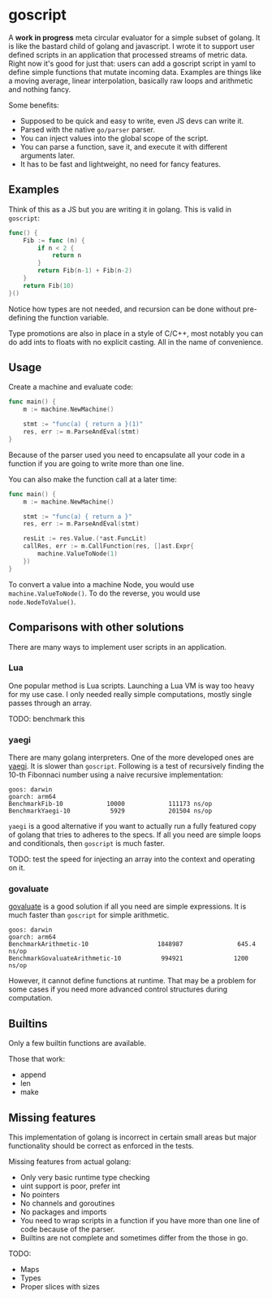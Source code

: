 # goscript

A **work in progress** meta circular evaluator for a simple subset of golang.
It is like the bastard child of golang and javascript.
I wrote it to support user defined scripts in an application that processed
streams of metric data.
Right now it's good for just that: users can add a goscript script in yaml to
define simple functions that mutate incoming data. Examples are things like a
moving average, linear interpolation, basically raw loops and arithmetic and
nothing fancy.

Some benefits:
- Supposed to be quick and easy to write, even JS devs can write it.
- Parsed with the native `go/parser` parser.
- You can inject values into the global scope of the script.
- You can parse a function, save it, and execute it with different arguments later.
- It has to be fast and lightweight, no need for fancy features.

## Examples

Think of this as a JS but you are writing it in golang.
This is valid in `goscript`:
```go
func() {
    Fib := func (n) {
        if n < 2 {
            return n
        }
        return Fib(n-1) + Fib(n-2)
    }
    return Fib(10)
}()
```
Notice how types are not needed, and recursion can be done without pre-defining
the function variable.

Type promotions are also in place in a style of C/C++, most notably you can do
add ints to floats with no explicit casting. All in the name of convenience.

## Usage

Create a machine and evaluate code:
```go
func main() {
	m := machine.NewMachine()

	stmt := "func(a) { return a }(1)"
	res, err := m.ParseAndEval(stmt)
}
```
Because of the parser used you need to encapsulate all your code in a function
if you are going to write more than one line.

You can also make the function call at a later time:
```go
func main() {
	m := machine.NewMachine()

	stmt := "func(a) { return a }"
	res, err := m.ParseAndEval(stmt)

	resLit := res.Value.(*ast.FuncLit)
	callRes, err := m.CallFunction(res, []ast.Expr{
	    machine.ValueToNode(1)
	})
}
```

To convert a value into a machine Node, you would use `machine.ValueToNode()`. To
do the reverse, you would use `node.NodeToValue()`.

## Comparisons with other solutions

There are many ways to implement user scripts in an application.

### Lua

One popular method is Lua scripts. Launching a Lua VM is way too heavy for my
use case. I only needed really simple computations, mostly single passes through
an array.

TODO: benchmark this

### yaegi

There are many golang interpreters. One of the more developed ones are
[yaegi](https://github.com/traefik/yaegi).
It is slower than `goscript`. Following is a test of recursively finding the
10-th Fibonnaci number using a naive recursive implementation:
```
goos: darwin
goarch: arm64
BenchmarkFib-10            10000            111173 ns/op
BenchmarkYaegi-10           5929            201504 ns/op
```
`yaegi` is a good alternative if you want to actually run a fully featured copy
of golang that tries to adheres to the specs. If all you need are simple loops
and conditionals, then `goscript` is much faster.

TODO: test the speed for injecting an array into the context and operating on
it.

### govaluate

[govaluate](https://github.com/Knetic/govaluate) is a good solution if all you
need are simple expressions. It is much faster than `goscript` for simple
arithmetic.

```
goos: darwin
goarch: arm64
BenchmarkArithmetic-10                   1848987               645.4 ns/op
BenchmarkGovaluateArithmetic-10           994921              1200 ns/op
```

However, it cannot define functions at runtime. That may be a problem for some
cases if you need more advanced control structures during computation.

## Builtins

Only a few builtin functions are available.

Those that work:
- append
- len
- make



## Missing features

This implementation of golang is incorrect in certain small areas but major
functionality should be correct as enforced in the tests.

Missing features from actual golang:
- Only very basic runtime type checking
- uint support is poor, prefer int
- No pointers
- No channels and goroutines
- No packages and imports
- You need to wrap scripts in a function if you have more than one line of code
  because of the parser.
- Builtins are not complete and sometimes differ from the those in go.

TODO:

- Maps
- Types
- Proper slices with sizes
